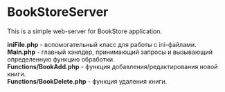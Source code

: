 # BookStoreServer
This is a simple web-server for BookStore application.

<b>iniFile.php</b> - вспомогательный класс для работы с ini-файлами. <br>
<b>Main.php</b> - главный хэнлдер, принимающий запросы и вызывающий определенную функцию обработки. <br>
<b>Functions/BookAdd.php</b> - функция добавления/редактирования новой книги. <br>
<b>Functions/BookDelete.php</b> - функция удаления книги. <br>
